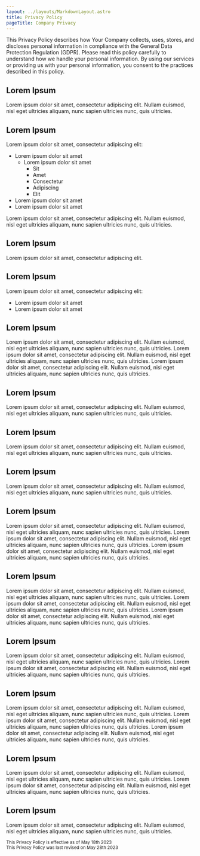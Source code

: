 ```yaml
---
layout: ../layouts/MarkdownLayout.astro
title: Privacy Policy
pageTitle: Company Privacy
---
```


This Privacy Policy describes how Your Company collects, uses, stores, and discloses personal information in compliance with the General Data Protection Regulation (GDPR). Please read this policy carefully to understand how we handle your personal information. By using our services or providing us with your personal information, you consent to the practices described in this policy.

## Lorem Ipsum

Lorem ipsum dolor sit amet, consectetur adipiscing elit. Nullam euismod, nisl eget ultricies aliquam, nunc sapien ultricies nunc, quis ultricies.

## Lorem Ipsum

Lorem ipsum dolor sit amet, consectetur adipiscing elit:

- Lorem ipsum dolor sit amet
  - Lorem ipsum dolor sit amet
    - Sit
    - Amet
    - Consectetur
    - Adipiscing
    - Elit
- Lorem ipsum dolor sit amet
- Lorem ipsum dolor sit amet

Lorem ipsum dolor sit amet, consectetur adipiscing elit. Nullam euismod, nisl eget ultricies aliquam, nunc sapien ultricies nunc, quis ultricies.

## Lorem Ipsum

Lorem ipsum dolor sit amet, consectetur adipiscing elit.

## Lorem Ipsum

Lorem ipsum dolor sit amet, consectetur adipiscing elit:

- Lorem ipsum dolor sit amet
- Lorem ipsum dolor sit amet

## Lorem Ipsum

Lorem ipsum dolor sit amet, consectetur adipiscing elit. Nullam euismod, nisl eget ultricies aliquam, nunc sapien ultricies nunc, quis ultricies.
Lorem ipsum dolor sit amet, consectetur adipiscing elit. Nullam euismod, nisl eget ultricies aliquam, nunc sapien ultricies nunc, quis ultricies.
Lorem ipsum dolor sit amet, consectetur adipiscing elit. Nullam euismod, nisl eget ultricies aliquam, nunc sapien ultricies nunc, quis ultricies.

## Lorem Ipsum

Lorem ipsum dolor sit amet, consectetur adipiscing elit. Nullam euismod, nisl eget ultricies aliquam, nunc sapien ultricies nunc, quis ultricies.

## Lorem Ipsum

Lorem ipsum dolor sit amet, consectetur adipiscing elit. Nullam euismod, nisl eget ultricies aliquam, nunc sapien ultricies nunc, quis ultricies.

## Lorem Ipsum

Lorem ipsum dolor sit amet, consectetur adipiscing elit. Nullam euismod, nisl eget ultricies aliquam, nunc sapien ultricies nunc, quis ultricies.

## Lorem Ipsum

Lorem ipsum dolor sit amet, consectetur adipiscing elit. Nullam euismod, nisl eget ultricies aliquam, nunc sapien ultricies nunc, quis ultricies.
Lorem ipsum dolor sit amet, consectetur adipiscing elit. Nullam euismod, nisl eget ultricies aliquam, nunc sapien ultricies nunc, quis ultricies.
Lorem ipsum dolor sit amet, consectetur adipiscing elit. Nullam euismod, nisl eget ultricies aliquam, nunc sapien ultricies nunc, quis ultricies.

## Lorem Ipsum

Lorem ipsum dolor sit amet, consectetur adipiscing elit. Nullam euismod, nisl eget ultricies aliquam, nunc sapien ultricies nunc, quis ultricies.
Lorem ipsum dolor sit amet, consectetur adipiscing elit. Nullam euismod, nisl eget ultricies aliquam, nunc sapien ultricies nunc, quis ultricies.
Lorem ipsum dolor sit amet, consectetur adipiscing elit. Nullam euismod, nisl eget ultricies aliquam, nunc sapien ultricies nunc, quis ultricies.

## Lorem Ipsum

Lorem ipsum dolor sit amet, consectetur adipiscing elit. Nullam euismod, nisl eget ultricies aliquam, nunc sapien ultricies nunc, quis ultricies.
Lorem ipsum dolor sit amet, consectetur adipiscing elit. Nullam euismod, nisl eget ultricies aliquam, nunc sapien ultricies nunc, quis ultricies.

## Lorem Ipsum

Lorem ipsum dolor sit amet, consectetur adipiscing elit. Nullam euismod, nisl eget ultricies aliquam, nunc sapien ultricies nunc, quis ultricies.
Lorem ipsum dolor sit amet, consectetur adipiscing elit. Nullam euismod, nisl eget ultricies aliquam, nunc sapien ultricies nunc, quis ultricies.
Lorem ipsum dolor sit amet, consectetur adipiscing elit. Nullam euismod, nisl eget ultricies aliquam, nunc sapien ultricies nunc, quis ultricies.

## Lorem Ipsum

Lorem ipsum dolor sit amet, consectetur adipiscing elit. Nullam euismod, nisl eget ultricies aliquam, nunc sapien ultricies nunc, quis ultricies.
Lorem ipsum dolor sit amet, consectetur adipiscing elit. Nullam euismod, nisl eget ultricies aliquam, nunc sapien ultricies nunc, quis ultricies.

## Lorem Ipsum

Lorem ipsum dolor sit amet, consectetur adipiscing elit. Nullam euismod, nisl eget ultricies aliquam, nunc sapien ultricies nunc, quis ultricies.

<small class="text-muted">
  This Privacy Policy is effective as of <time datetime="18-05-2023">May 18th 2023</time>
  <br/>
  This Privacy Policy was last revised on <time datetime="28-05-2023">May 28th 2023</time>
</small>
